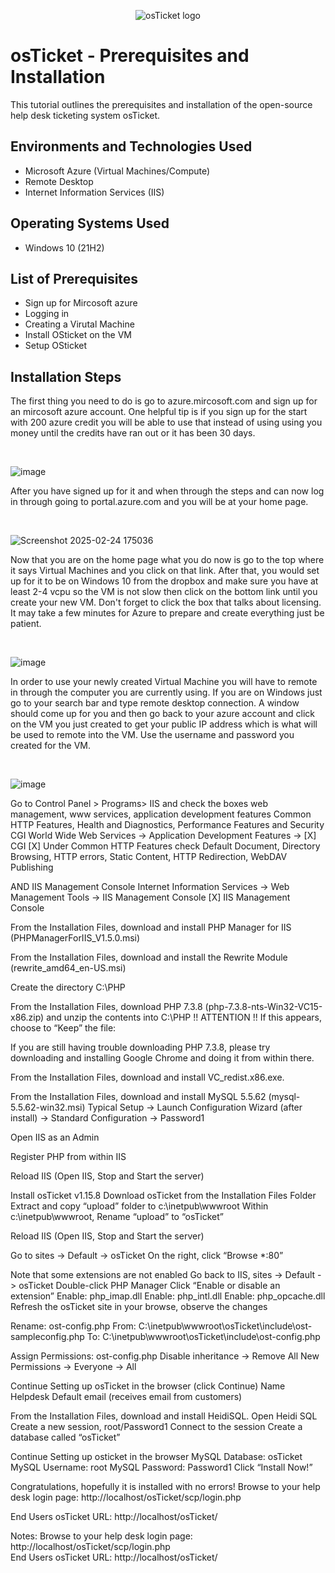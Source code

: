 <p align="center">
<img src="https://i.imgur.com/Clzj7Xs.png" alt="osTicket logo"/>
</p>

<h1>osTicket - Prerequisites and Installation</h1>
This tutorial outlines the prerequisites and installation of the open-source help desk ticketing system osTicket.<br />


<h2>Environments and Technologies Used</h2>

- Microsoft Azure (Virtual Machines/Compute)
- Remote Desktop
- Internet Information Services (IIS)

<h2>Operating Systems Used </h2>

- Windows 10</b> (21H2)

<h2>List of Prerequisites</h2>

- Sign up for Mircosoft azure
- Logging in
- Creating a Virutal Machine
- Install OSticket on the VM
- Setup OSticket

<h2>Installation Steps</h2>


The first thing you need to do is go to azure.mircosoft.com and sign up for an mircosoft azure account. One helpful tip is if you sign up for the start with 200 azure credit you will be able to use that instead of using using you money until the credits have ran out or it has been 30 days.
</p>
<br />

![image](https://github.com/user-attachments/assets/2fcdd9b8-0b81-4636-8eb6-7ff3e6031dad)

After you have signed up for it and when through the steps and can now log in through going to portal.azure.com and you will be at your home page.
</p>
<br />

![Screenshot 2025-02-24 175036](https://github.com/user-attachments/assets/f3f110cd-c226-47e5-a141-701526ba5005)


Now that you are on the home page what you do now is go to the top where it says Virtual Machines and you click on that link. After that, you would set up for it to be on Windows 10 from the dropbox and make sure you have at least 2-4 vcpu so the VM is not slow then click on the bottom link until you create your new VM. Don't forget to click the box that talks about licensing. It may take a few minutes for Azure to prepare and create everything just be patient. 
</p>
<br />

![image](https://github.com/user-attachments/assets/8e90e95e-ca31-4b0d-8244-312e72a5b735)


In order to use your newly created Virtual Machine you will have to remote in through the computer you are currently using. If you are on Windows just go to your search bar and type remote desktop connection. A window should come up for you and then go back to your azure account and click on the VM you just created to get your public IP address which is what will be used to remote into the VM. Use the username and password you created for the VM. 
</p>
<br />

![image](https://github.com/user-attachments/assets/1a11651b-74c3-4f7e-926e-025ed7556ca9)


Go to Control Panel > Programs> IIS and check the boxes web management, www services, application development features
Common HTTP Features, Health and Diagnostics, Performance Features and Security
CGI 
World Wide Web Services -> Application Development Features ->
[X] CGI
[X] Under Common HTTP Features check
Default Document, Directory Browsing, HTTP errors, Static Content, HTTP Redirection, WebDAV Publishing

AND IIS Management Console
Internet Information Services -> Web Management Tools -> IIS Management Console
	[X] IIS Management Console


From the Installation Files, download and install PHP Manager for IIS (PHPManagerForIIS_V1.5.0.msi)

From the Installation Files, download and install the Rewrite Module (rewrite_amd64_en-US.msi)

Create the directory C:\PHP

From the Installation Files, download PHP 7.3.8 (php-7.3.8-nts-Win32-VC15-x86.zip) and unzip the contents into C:\PHP
!! ATTENTION !!
If this appears, choose to “Keep” the file:



If you are still having trouble downloading PHP 7.3.8, please try downloading and installing Google Chrome and doing it from within there. 

From the Installation Files, download and install VC_redist.x86.exe.

From the Installation Files, download and install MySQL 5.5.62 (mysql-5.5.62-win32.msi)
Typical Setup ->
Launch Configuration Wizard (after install) ->
Standard Configuration ->
Password1

Open IIS as an Admin

Register PHP from within IIS

Reload IIS (Open IIS, Stop and Start the server)

Install osTicket v1.15.8
Download osTicket from the Installation Files Folder
Extract and copy “upload” folder to c:\inetpub\wwwroot
Within c:\inetpub\wwwroot, Rename “upload” to “osTicket”

Reload IIS (Open IIS, Stop and Start the server)

Go to sites -> Default -> osTicket
On the right, click “Browse *:80”

Note that some extensions are not enabled
Go back to IIS, sites -> Default -> osTicket
Double-click PHP Manager
Click “Enable or disable an extension”
Enable: php_imap.dll
Enable: php_intl.dll
Enable: php_opcache.dll
Refresh the osTicket site in your browse, observe the changes

Rename: ost-config.php
From: C:\inetpub\wwwroot\osTicket\include\ost-sampleconfig.php
To: C:\inetpub\wwwroot\osTicket\include\ost-config.php

Assign Permissions: ost-config.php
Disable inheritance -> Remove All
New Permissions -> Everyone -> All

Continue Setting up osTicket in the browser (click Continue)
Name Helpdesk
Default email (receives email from customers)

From the Installation Files, download and install HeidiSQL.
Open Heidi SQL
Create a new session, root/Password1
Connect to the session
Create a database called “osTicket”

Continue Setting up osticket in the browser
MySQL Database: osTicket
MySQL Username: root
MySQL Password: Password1
Click “Install Now!”

Congratulations, hopefully it is installed with no errors!
Browse to your help desk login page: http://localhost/osTicket/scp/login.php

End Users osTicket URL:
http://localhost/osTicket/ 

Notes:
Browse to your help desk login page: http://localhost/osTicket/scp/login.php  
End Users osTicket URL: http://localhost/osTicket/ 

</p>
<br />
